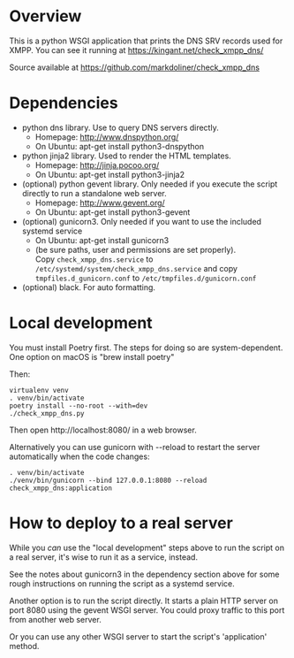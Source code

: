 Overview
========
This is a python WSGI application that prints the DNS SRV records used
for XMPP. You can see it running at https://kingant.net/check_xmpp_dns/

Source available at https://github.com/markdoliner/check_xmpp_dns


Dependencies
============
* python dns library. Use to query DNS servers directly.
  * Homepage: http://www.dnspython.org/
  * On Ubuntu: apt-get install python3-dnspython
* python jinja2 library. Used to render the HTML templates.
  * Homepage: http://jinja.pocoo.org/
  * On Ubuntu: apt-get install python3-jinja2
* (optional) python gevent library. Only needed if you execute the
  script directly to run a standalone web server.
  * Homepage: http://www.gevent.org/
  * On Ubuntu: apt-get install python3-gevent
* (optional) gunicorn3. Only needed if you want to use the included systemd service
  * On Ubuntu: apt-get install gunicorn3
  * (be sure paths, user and permissions are set properly). \
    Copy `check_xmpp_dns.service` to `/etc/systemd/system/check_xmpp_dns.service`
    and copy `tmpfiles.d_gunicorn.conf` to `/etc/tmpfiles.d/gunicorn.conf`
* (optional) black. For auto formatting.


Local development
=================
You must install Poetry first. The steps for doing so are
system-dependent. One option on macOS is "brew install poetry"

Then:
```
virtualenv venv
. venv/bin/activate
poetry install --no-root --with=dev
./check_xmpp_dns.py
```
Then open http://localhost:8080/ in a web browser.

Alternatively you can use gunicorn with --reload to restart the server
automatically when the code changes:
```
. venv/bin/activate
./venv/bin/gunicorn --bind 127.0.0.1:8080 --reload check_xmpp_dns:application
```


How to deploy to a real server
==============================
While you _can_ use the "local development" steps above to run the
script on a real server, it's wise to run it as a service, instead.

See the notes about gunicorn3 in the dependency section above for
some rough instructions on running the script as a systemd service.

Another option is to run the script directly. It starts a plain HTTP
server on port 8080 using the gevent WSGI server. You could proxy
traffic to this port from another web server.

Or you can use any other WSGI server to start the script's 'application'
method.
